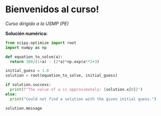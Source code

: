 # Bienvenidos al curso!

*Curso dirigido a la USMP (PE)*

**Solución numérica:**

```python
from scipy.optimize import root
import numpy as np

def equation_to_solve(a):
  return 100/(1+a) - (2*a)*np.exp(a**2+3)

initial_guess = 1.0
solution = root(equation_to_solve, initial_guess)

if solution.success:
  print(f"The value of a is approximately: {solution.x[0]}")
else:
  print("Could not find a solution with the given initial guess.")

solution.message

